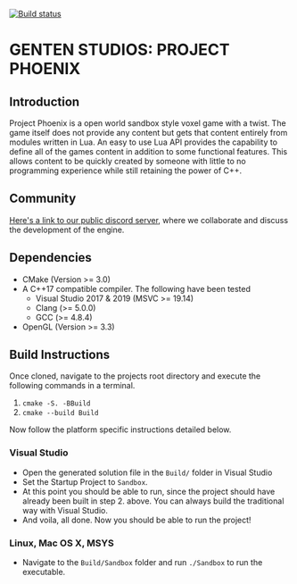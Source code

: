 [![Build status](https://ci.appveyor.com/api/projects/status/ks7mwo62678xjq3m?svg=true)](https://ci.appveyor.com/project/GentenStudios/phoenix)
# GENTEN STUDIOS: PROJECT PHOENIX
## Introduction
Project Phoenix is a open world sandbox style voxel game with a twist. The game itself does not provide any content but gets that content entirely from modules written in Lua. An easy to use Lua API provides the capability to define all of the games content in addition to some functional features. This allows content to be quickly created by someone with little to no programming experience while still retaining the power of C++. 

## Community
[Here's a link to our public discord server](https://discord.gg/XRttqAm), where we collaborate and discuss the development of the engine.

## Dependencies
- CMake (Version >= 3.0)
- A C++17 compatible compiler. The following have been tested
  - Visual Studio 2017 & 2019 (MSVC >= 19.14)
  - Clang (>= 5.0.0)
  - GCC (>= 4.8.4)
- OpenGL (Version >= 3.3)

## Build Instructions
Once cloned, navigate to the projects root directory and execute the following commands in a terminal.

  1. `cmake -S. -BBuild`
  2. `cmake --build Build`

Now follow the platform specific instructions detailed below.

### Visual Studio
  - Open the generated solution file in the `Build/` folder in Visual Studio
  - Set the Startup Project to `Sandbox`.
  - At this point you should be able to run, since the project should have already been
    built in step 2. above. You can always build the traditional way with Visual Studio.
  - And voila, all done. Now you should be able to run the project!

### Linux, Mac OS X, MSYS
 
  - Navigate to the `Build/Sandbox` folder and run `./Sandbox` to run the executable.
